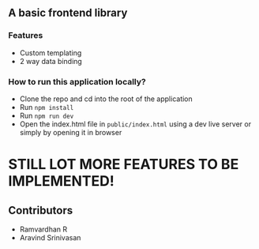 ## A basic frontend library

### Features

- Custom templating
- 2 way data binding

### How to run this application locally?

- Clone the repo and cd into the root of the application
- Run `npm install`
- Run `npm run dev`
- Open the index.html file in `public/index.html` using a dev live server or simply by opening it in browser

# STILL LOT MORE FEATURES TO BE IMPLEMENTED!

## Contributors

- Ramvardhan R
- Aravind Srinivasan
